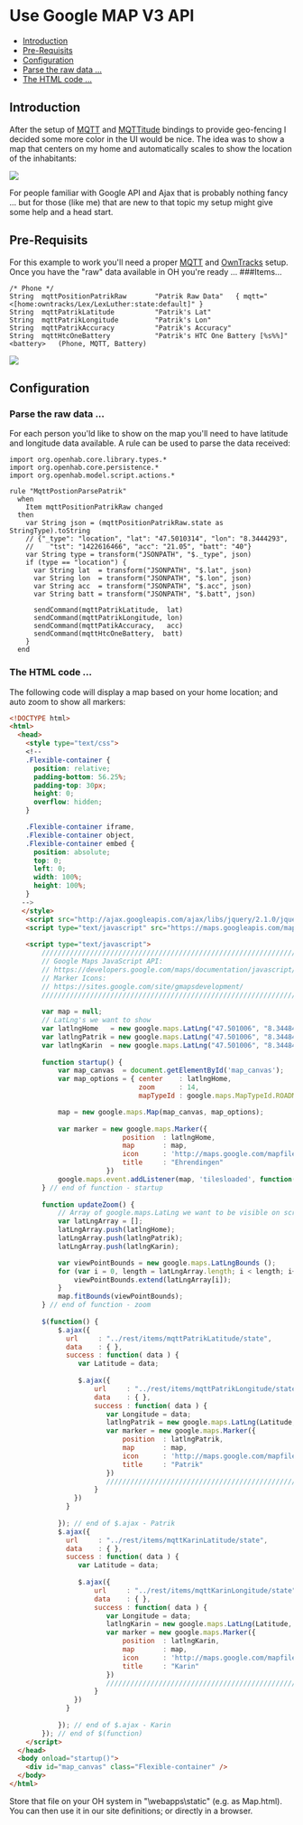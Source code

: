 # Use Google MAP V3 API
 * [Introduction](GoogleMap#Introduction)
 * [Pre-Requisits](GoogleMap#pre-requisits)
 * [Configuration](GoogleMap#configuration)
  * [Parse the raw data ...](GoogleMap#parse-the-raw-data-)
  * [The HTML code ...](GoogleMap#the-html-code-)

## Introduction

After the setup of [MQTT](MQTT-Binding) and [MQTTitude](Mqttitude-Binding) bindings to provide geo-fencing I decided some more color in the UI would be nice. The idea was to show a map that centers on my home and automatically scales to show the location of the inhabitants:

![](https://dl.dropboxusercontent.com/u/1781347/wiki/2015-06-11_15_51_06.png)

For people familiar with Google API and Ajax that is probably nothing fancy ... but for those (like me) that are new to that topic my setup might give some help and a head start.

## Pre-Requisits

For this example to work you'll need a proper [MQTT](MQTT-Binding) and [OwnTracks](owntracks.org) setup. 
Once you have the "raw" data available in OH you're ready ...
###Items...
```Xtend
/* Phone */
String	mqttPositionPatrikRaw		"Patrik Raw Data"	{ mqtt="<[home:owntracks/Lex/LexLuther:state:default]" }
String	mqttPatrikLatitude			"Patrik's Lat"
String	mqttPatrikLongitude			"Patrik's Lon"
String	mqttPatrikAccuracy			"Patrik's Accuracy"
String	mqttHtcOneBattery			"Patrik's HTC One Battery [%s%%]"		<battery>	(Phone, MQTT, Battery)
```

![](https://dl.dropboxusercontent.com/u/1781347/wiki/2015-06-11_15_39_08.png)

## Configuration
### Parse the raw data ...
For each person you'ld like to show on the map you'll need to have latitude and longitude data available. A rule can be used to parse the data received:

```Xtend
import org.openhab.core.library.types.*
import org.openhab.core.persistence.*
import org.openhab.model.script.actions.*

rule "MqttPostionParsePatrik"
  when 
    Item mqttPositionPatrikRaw changed
  then
    var String json = (mqttPositionPatrikRaw.state as StringType).toString
	// {"_type": "location", "lat": "47.5010314", "lon": "8.3444293",
	//    "tst": "1422616466", "acc": "21.05", "batt": "40"}
	var String type = transform("JSONPATH", "$._type", json)
	if (type == "location") {
	  var String lat  = transform("JSONPATH", "$.lat", json)
	  var String lon  = transform("JSONPATH", "$.lon", json)
	  var String acc  = transform("JSONPATH", "$.acc", json)
	  var String batt = transform("JSONPATH", "$.batt", json)
	
      sendCommand(mqttPatrikLatitude,  lat)
	  sendCommand(mqttPatrikLongitude, lon)
	  sendCommand(mqttPatikAccuracy,   acc) 
	  sendCommand(mqttHtcOneBattery,  batt)
	}
  end
```

### The HTML code ...
The following code will display a map based on your home location; and auto zoom to show all markers:

```html
<!DOCTYPE html>
<html>
  <head>    
    <style type="text/css"> 
    <!--
    .Flexible-container {
      position: relative;
      padding-bottom: 56.25%;
      padding-top: 30px;
      height: 0;
      overflow: hidden;
    }

    .Flexible-container iframe,   
    .Flexible-container object,  
    .Flexible-container embed {
      position: absolute;
      top: 0;
      left: 0;
      width: 100%;
      height: 100%;
    }
   -->
   </style>
    <script src="http://ajax.googleapis.com/ajax/libs/jquery/2.1.0/jquery.min.js"></script>
    <script type="text/javascript" src="https://maps.googleapis.com/maps/api/js?v=3.exp&libraries=places,drawing,geometry"></script>
    
    <script type="text/javascript">
        ////////////////////////////////////////////////////////////////////////
        // Google Maps JavaScript API:
        // https://developers.google.com/maps/documentation/javascript/?hl=de
        // Marker Icons:
        // https://sites.google.com/site/gmapsdevelopment/
        ////////////////////////////////////////////////////////////////////////
        
        var map = null;
        // LatLng's we want to show 
        var latlngHome   = new google.maps.LatLng("47.501006", "8.344842");
        var latlngPatrik = new google.maps.LatLng("47.501006", "8.344842"); // initialize to home ...
        var latlngKarin  = new google.maps.LatLng("47.501006", "8.344842"); // initialize to home ...
        
        function startup() {
            var map_canvas  = document.getElementById('map_canvas');
            var map_options = { center    : latlngHome,
                                zoom      : 14,
                                mapTypeId : google.maps.MapTypeId.ROADMAP };

            map = new google.maps.Map(map_canvas, map_options); 
            
            var marker = new google.maps.Marker({
                            position  : latlngHome,
                            map       : map,
                            icon      : 'http://maps.google.com/mapfiles/kml/pal2/icon10.png',
                            title     : "Ehrendingen"
                        })
            google.maps.event.addListener(map, 'tilesloaded', function(evt) { updateZoom(); });
        } // end of function - startup
        
        function updateZoom() {
            // Array of google.maps.LatLng we want to be visible on screen ...
            var latLngArray = [];
            latLngArray.push(latlngHome);
            latLngArray.push(latlngPatrik);
            latLngArray.push(latlngKarin);

            var viewPointBounds = new google.maps.LatLngBounds ();
            for (var i = 0, length = latLngArray.length; i < length; i++) {
                viewPointBounds.extend(latLngArray[i]);
            }
            map.fitBounds(viewPointBounds);
        } // end of function - zoom
        
        $(function() {
            $.ajax({
              url     : "../rest/items/mqttPatrikLatitude/state",
              data    : { },
              success : function( data ) {
                 var Latitude = data;
 
                 $.ajax({
                     url     : "../rest/items/mqttPatrikLongitude/state",
                     data    : { },
                     success : function( data ) {
                        var Longitude = data;
                        latlngPatrik = new google.maps.LatLng(Latitude, Longitude);
                        var marker = new google.maps.Marker({
                            position  : latlngPatrik,
                            map       : map,
                            icon      : 'http://maps.google.com/mapfiles/ms/icons/green-dot.png',
                            title     : "Patrik"
                        })
                        ////////////////////////////////////////////////////////////////////////
                     }
                })
              }
              
            }); // end of $.ajax - Patrik
            $.ajax({
              url     : "../rest/items/mqttKarinLatitude/state",
              data    : { },
              success : function( data ) {
                 var Latitude = data;
                 
                 $.ajax({
                     url     : "../rest/items/mqttKarinLongitude/state",
                     data    : { },
                     success : function( data ) {
                        var Longitude = data;
                        latlngKarin = new google.maps.LatLng(Latitude, Longitude);
                        var marker = new google.maps.Marker({
                            position  : latlngKarin,
                            map       : map,
                            icon      : 'http://maps.google.com/mapfiles/ms/icons/blue-dot.png',
                            title     : "Karin"
                        })
                        ////////////////////////////////////////////////////////////////////////
                     }
                })
              }
              
            }); // end of $.ajax - Karin
        }); // end of $(function)
    </script>
  </head>
  <body onload="startup()">
    <div id="map_canvas" class="Flexible-container" />
  </body>
</html>
```

Store that file on your OH system in "\webapps\static" (e.g. as Map.html). You can then use it in our site definitions; or directly in a browser.